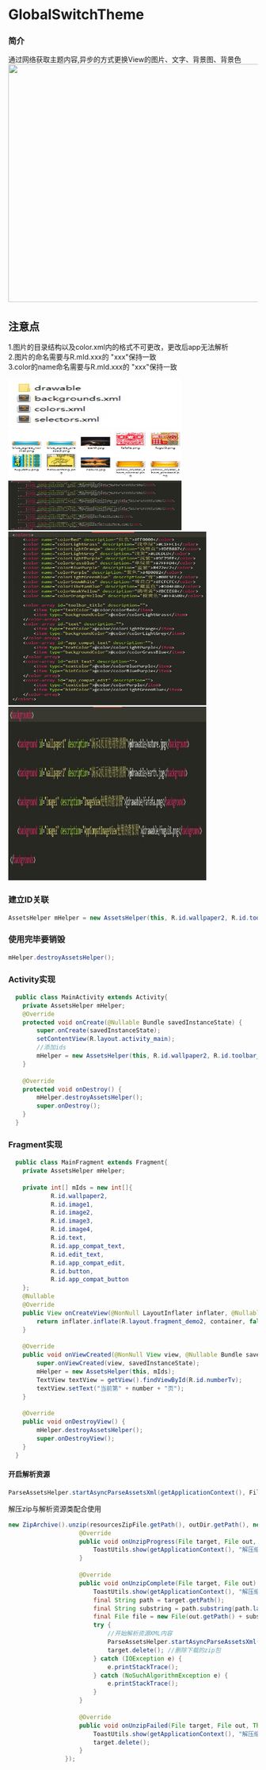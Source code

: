 # GlobalSwitchTheme

### 简介
通过网络获取主题内容,异步的方式更换View的图片、文字、背景图、背景色<br>
<img width="720" height="480" src="https://github.com/LuckWei/GlobalSwitchTheme/blob/master/gif/sample.gif" />

## 注意点
1.图片的目录结构以及color.xml内的格式不可更改，更改后app无法解析<br>
2.图片的命名需要与R.mId.xxx的 "xxx"保持一致<br>
3.color的name命名需要与R.mId.xxx的 "xxx"保持一致<br>

<img width="350" height="100" src="https://github.com/LuckWei/GlobalSwitchTheme/blob/master/image/d1.png" /><br>
<img width="350" height="100" src="https://github.com/LuckWei/GlobalSwitchTheme/blob/master/image/d2.png" /><br>
<img width="350" height="100" src="https://github.com/LuckWei/GlobalSwitchTheme/blob/master/image/d3.png" /><br>
<img width="400" height="350" src="https://github.com/LuckWei/GlobalSwitchTheme/blob/master/image/d4.png" /><br>
<img width="400" height="350" src="https://github.com/LuckWei/GlobalSwitchTheme/blob/master/image/d5.png" /><br>

### 建立ID关联
```java
AssetsHelper mHelper = new AssetsHelper(this, R.id.wallpaper2, R.id.toolbar_title, R.id.button1, R.id.button2);
```
### 使用完毕要销毁
```java
mHelper.destroyAssetsHelper();
```

### Activity实现
```java
  public class MainActivity extends Activity{
    private AssetsHelper mHelper;
    @Override
    protected void onCreate(@Nullable Bundle savedInstanceState) {
        super.onCreate(savedInstanceState);
        setContentView(R.layout.activity_main);
        //添加ids
        mHelper = new AssetsHelper(this, R.id.wallpaper2, R.id.toolbar_title, R.id.button1, R.id.button2);
    }
    
    @Override
    protected void onDestroy() {
        mHelper.destroyAssetsHelper();
        super.onDestroy();
    }
  }
```


### Fragment实现
```java
  public class MainFragment extends Fragment{
    private AssetsHelper mHelper;

    private int[] mIds = new int[]{
            R.id.wallpaper2,
            R.id.image1,
            R.id.image2,
            R.id.image3,
            R.id.image4,
            R.id.text,
            R.id.app_compat_text,
            R.id.edit_text,
            R.id.app_compat_edit,
            R.id.button,
            R.id.app_compat_button
    };
    @Nullable
    @Override
    public View onCreateView(@NonNull LayoutInflater inflater, @Nullable ViewGroup container, @Nullable Bundle savedInstanceState) {
        return inflater.inflate(R.layout.fragment_demo2, container, false);
    }

    @Override
    public void onViewCreated(@NonNull View view, @Nullable Bundle savedInstanceState) {
        super.onViewCreated(view, savedInstanceState);
        mHelper = new AssetsHelper(this, mIds);
        TextView textView = getView().findViewById(R.id.numberTv);
        textView.setText("当前第" + number + "页");
    }

    @Override
    public void onDestroyView() {
        mHelper.destroyAssetsHelper();
        super.onDestroyView();
    }
  }
```

#### 开启解析资源
```java
ParseAssetsHelper.startAsyncParseAssetsXml(getApplicationContext(), FileSafeCode.getSha1(target), file);
```

解压zip与解析资源类配合使用
```java
new ZipArchive().unzip(resourcesZipFile.getPath(), outDir.getPath(), new OnUnzipListener() {
                    @Override
                    public void onUnzipProgress(File target, File out, int percentDone) {
                        ToastUtils.show(getApplicationContext(), "解压缩进度 " + percentDone + "%", Toast.LENGTH_SHORT);
                    }

                    @Override
                    public void onUnzipComplete(File target, File out) {
                        ToastUtils.show(getApplicationContext(), "解压缩完成", Toast.LENGTH_SHORT);
                        final String path = target.getPath();
                        final String substring = path.substring(path.lastIndexOf("/"), path.lastIndexOf("."));
                        final File file = new File(out.getPath() + substring);
                        try {
                            //开始解析资源XML内容
                            ParseAssetsHelper.startAsyncParseAssetsXml(getApplicationContext(), FileSafeCode.getSha1(target), file);
                            target.delete(); //删除下载的zip包
                        } catch (IOException e) {
                            e.printStackTrace();
                        } catch (NoSuchAlgorithmException e) {
                            e.printStackTrace();
                        }
                    }

                    @Override
                    public void onUnzipFailed(File target, File out, Throwable ex) {
                        ToastUtils.show(getApplicationContext(), "解压缩失败", Toast.LENGTH_SHORT);
                        target.delete();
                    }
                });

```
